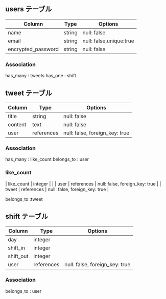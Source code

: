 
## users テーブル

| Column              | Type    | Options                |
| ------------------- | ------- | ---------------------- |
| name                | string  | null: false            |
| email               | string  | null: false,unique:true|
| encrypted_password  | string  | null: false            |

### Association

has_many : tweets
has_one : shift


## tweet テーブル

| Column              | Type       | Options                        |
| ------------------- | ---------- | ------------------------------ |
| title               | string     | null: false                    |
| content             | text       | null: false                    |
| user                | references | null: false, foreign_key: true |

### Association

has_many   : like_count 
belongs_to : user

### like_count

| like_count          | integer    |                                |
| user                | references | null: false, foreign_key: true |
| tweet               | references | null: false, foreign_key: true |

belongs_to :tweet

## shift テーブル

| Column                 | Type       | Options                        |
| ---------------------- | ---------- | ------------------------------ |
| day                    | integer    |                                |
| shift_in               | integer    |                                |
| shift_out              | integer    |                                |
| user                   | references | null: false, foreign_key: true |

### Association

belongs_to : user
